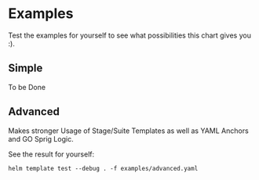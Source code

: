 # Examples

Test the examples for yourself to see what possibilities this chart gives you :).

## Simple

To be Done


## Advanced

Makes stronger Usage of Stage/Suite Templates as well as YAML Anchors and GO Sprig Logic.

See the result for yourself:

```
helm template test --debug . -f examples/advanced.yaml
```
